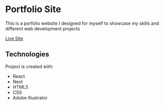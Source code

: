 # Portfolio Site

This is a porfolio website I designed for myself to showcase my skills and different web development projects

[Live Site](https://jmccarver.com)

## Technologies

Project is created with:

- React
- Next
- HTML5
- CSS
- Adobe Illustrator
